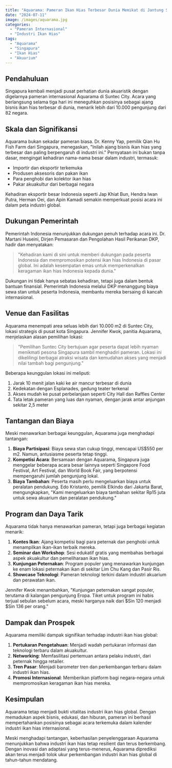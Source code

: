 ```yaml
---
title: "Aquarama: Pameran Ikan Hias Terbesar Dunia Memikat di Jantung Singapura"
date: "2024-07-11"
image: /images/aquarama.jpg
categories: 
  - "Pameran Internasional"
  - "Industri Ikan Hias"
tags:
  - "Aquarama"
  - "Singapura"
  - "Ikan Hias"
  - "Akuarium"
---
```


## Pendahuluan

Singapura kembali menjadi pusat perhatian dunia akuaristik dengan digelarnya pameran internasional Aquarama di Suntec City. Acara yang berlangsung selama tiga hari ini meneguhkan posisinya sebagai ajang bisnis ikan hias terbesar di dunia, menarik lebih dari 10.000 pengunjung dari 82 negara.

## Skala dan Signifikansi

Aquarama bukan sekadar pameran biasa. Dr. Kenny Yap, pemilik Qian Hu Fish Farm dari Singapura, menegaskan, "Inilah ajang bisnis ikan hias yang terbesar dan paling berpengaruh di industri ini." Pernyataan ini bukan tanpa dasar, mengingat kehadiran nama-nama besar dalam industri, termasuk:

- Importir dan eksportir terkemuka
- Produsen aksesoris dan pakan ikan
- Para penghobi dan kolektor ikan hias
- Pakar akuakultur dari berbagai negara

Kehadiran eksportir besar Indonesia seperti Jap Khiat Bun, Hendra Iwan Putra, Herman Oei, dan Apin Kamadi semakin memperkuat posisi acara ini dalam peta industri global.

## Dukungan Pemerintah

Pemerintah Indonesia menunjukkan dukungan penuh terhadap acara ini. Dr. Martani Huseini, Dirjen Pemasaran dan Pengolahan Hasil Perikanan DKP, hadir dan menyatakan:

> "Kehadiran kami di sini untuk memberi dukungan pada peserta Indonesia dan mempromosikan potensi ikan hias Indonesia di pasar global. Ini adalah kesempatan emas untuk memperkenalkan keragaman ikan hias Indonesia kepada dunia."

Dukungan ini tidak hanya sebatas kehadiran, tetapi juga dalam bentuk bantuan finansial. Pemerintah Indonesia melalui DKP menanggung biaya sewa stan untuk peserta Indonesia, membantu mereka bersaing di kancah internasional.

## Venue dan Fasilitas

Aquarama menempati area seluas lebih dari 10.000 m2 di Suntec City, lokasi strategis di pusat kota Singapura. Jennifer Kwok, panitia Aquarama, menjelaskan alasan pemilihan lokasi:

> "Pemilihan Suntec City bertujuan agar peserta dapat lebih nyaman menikmati pesona Singapura sambil menghadiri pameran. Lokasi ini dikelilingi berbagai atraksi wisata dan kemudahan akses yang menjadi nilai tambah bagi pengunjung."

Beberapa keunggulan lokasi ini meliputi:

1. Jarak 10 menit jalan kaki ke air mancur terbesar di dunia
2. Kedekatan dengan Esplanades, gedung teater terkenal
3. Akses mudah ke pusat perbelanjaan seperti City Hall dan Raffles Center
4. Tata letak pameran yang luas dan nyaman, dengan jarak antar anjungan sekitar 2,5 meter

## Tantangan dan Biaya

Meski menawarkan berbagai keunggulan, Aquarama juga menghadapi tantangan:

1. **Biaya Partisipasi**: Biaya sewa stan cukup tinggi, mencapai US$550 per m2. Namun, antusiasme peserta tetap tinggi.
2. **Kompetisi Acara**: Bersamaan dengan Aquarama, Singapura juga menggelar beberapa acara besar lainnya seperti Singapore Food Festival, Art Festival, dan World Book Fair, yang berpotensi mempengaruhi jumlah pengunjung lokal.
3. **Biaya Tambahan**: Peserta masih perlu mengeluarkan biaya untuk peralatan pendukung. Edo Kristanto, pemilik Elkindo dari Jakarta Barat, mengungkapkan, "Kami mengeluarkan biaya tambahan sekitar Rp15 juta untuk sewa akuarium dan peralatan pendukung."

## Program dan Daya Tarik

Aquarama tidak hanya menawarkan pameran, tetapi juga berbagai kegiatan menarik:

1. **Kontes Ikan**: Ajang kompetisi bagi para peternak dan penghobi untuk menampilkan ikan-ikan terbaik mereka.
2. **Seminar dan Workshop**: Sesi edukatif gratis yang membahas berbagai aspek akuakultur dan pemeliharaan ikan hias.
3. **Kunjungan Peternakan**: Program populer yang menawarkan kunjungan ke enam lokasi peternakan ikan di sekitar Lim Chu Kang dan Pasir Ris.
4. **Showcase Teknologi**: Pameran teknologi terkini dalam industri akuarium dan perawatan ikan.

Jennifer Kwok menambahkan, "Kunjungan peternakan sangat populer, terutama di kalangan pengunjung Eropa. Tiket untuk program ini habis terjual sebulan sebelum acara, meski harganya naik dari $Sin 120 menjadi $Sin 136 per orang."

## Dampak dan Prospek

Aquarama memiliki dampak signifikan terhadap industri ikan hias global:

1. **Pertukaran Pengetahuan**: Menjadi wadah pertukaran informasi dan teknologi terbaru dalam akuakultur.
2. **Networking**: Memfasilitasi pertemuan antara pelaku industri, dari peternak hingga retailer.
3. **Tren Pasar**: Menjadi barometer tren dan perkembangan terbaru dalam industri ikan hias.
4. **Promosi Internasional**: Memberikan platform bagi negara-negara untuk mempromosikan keragaman ikan hias mereka.

## Kesimpulan

Aquarama tetap menjadi bukti vitalitas industri ikan hias global. Dengan memadukan aspek bisnis, edukasi, dan hiburan, pameran ini berhasil mempertahankan posisinya sebagai acara terkemuka dalam kalender industri ikan hias internasional.

Meski menghadapi tantangan, keberhasilan penyelenggaraan Aquarama menunjukkan bahwa industri ikan hias tetap resilient dan terus berkembang. Dengan inovasi dan adaptasi yang terus-menerus, Aquarama diprediksi akan terus menjadi tolok ukur perkembangan industri ikan hias global di tahun-tahun mendatang.